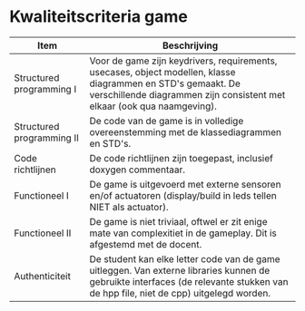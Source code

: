 # Kwaliteitscriteria game


|Item | Beschrijving|
|---|---|
|Structured programming I | Voor de game zijn keydrivers, requirements, usecases, object modellen, klasse diagrammen en STD's gemaakt. De verschillende diagrammen zijn consistent met elkaar (ook qua naamgeving). |
|Structured programming II | De code van de game is in volledige overeenstemming met de klassediagrammen en STD's.| 
| Code richtlijnen| De code richtlijnen zijn toegepast, inclusief doxygen commentaar.|
| Functioneel I | De game is uitgevoerd met externe sensoren en/of actuatoren (display/build in leds tellen NIET als actuator).|
| Functioneel II | De game is niet triviaal, oftwel er zit enige mate van complexitiet in de gameplay. Dit is afgestemd met de docent.|
| Authenticiteit| De student kan elke letter code van de game uitleggen. Van externe libraries kunnen de gebruikte interfaces (de relevante stukken van de hpp file, niet de cpp) uitgelegd worden.| 
